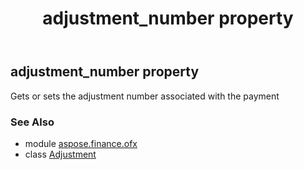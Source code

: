 ﻿---
title: adjustment_number property
second_title: Aspose.Finance for Python via .NET API References
description: 
type: docs
weight: 60
url: /python-net/aspose.finance.ofx/adjustment/adjustment_number/
is_root: false
---

## adjustment_number property


Gets or sets the adjustment number associated with the payment

### See Also
* module [aspose.finance.ofx](../../)
* class [Adjustment](/finance/python-net/aspose.finance.ofx/adjustment)
